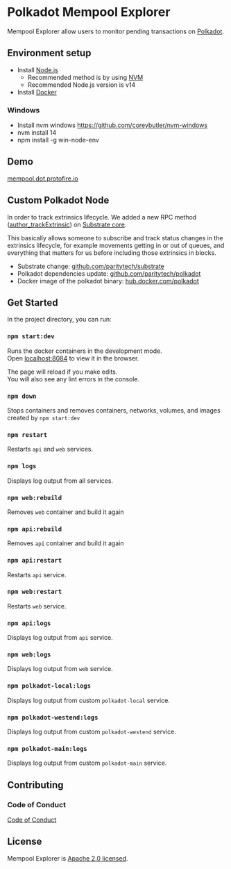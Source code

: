 # Polkadot Mempool Explorer

Mempool Explorer allow users to monitor pending transactions on [Polkadot](https://polkadot.network/). 

## Environment setup

 - Install [Node.js](https://nodejs.org/)
   - Recommended method is by using [NVM](https://github.com/creationix/nvm)
   - Recommended Node.js version is v14
 - Install [Docker](https://docs.docker.com/get-docker/)

 ### Windows
 - Install nvm windows https://github.com/coreybutler/nvm-windows
 - nvm install 14
 - npm install -g win-node-env

## Demo

[mempool.dot.protofire.io](https://mempool.dot.protofire.io)

## Custom Polkadot Node

In order to track extrinsics lifecycle. We added a new RPC method ([author_trackExtrinsic](https://github.com/protofire/polkadot-mempool-explorer/blob/main/api/services/polkadot/custom-rpc-methods.js)) on [Substrate core](https://github.com/jarcodallo/substrate/blob/master/client/rpc-api/src/author/mod.rs).

This basically allows someone to subscribe and track status changes in the extrinsics lifecycle, for example movements getting in or out of queues, and everything that matters for us before including those extrinsics in blocks.
  
 - Substrate change: [github.com/paritytech/substrate](https://github.com/jarcodallo/substrate/commits/master)
 - Polkadot dependencies update: [github.com/paritytech/polkadot](https://github.com/jarcodallo/polkadot/commits/master)
 - Docker image of the polkadot binary: [hub.docker.com/polkadot](https://hub.docker.com/repository/docker/jarcodallo/polkadot)

## Get Started

In the project directory, you can run:

### `npm start:dev`

Runs the docker containers in the development mode.\
Open [localhost:8084](http://localhost:8084) to view it in the browser.

The page will reload if you make edits.\
You will also see any lint errors in the console.

### `npm down`

Stops containers and removes containers, networks, volumes, and images created by `npm start:dev`

### `npm restart`

Restarts `api` and `web` services.

### `npm logs`

Displays log output from all services.

### `npm web:rebuild`

Removes `web` container and build it again

### `npm api:rebuild`

Removes `api` container and build it again

### `npm api:restart`

Restarts `api` service.

### `npm web:restart`

Restarts `web` service.

### `npm api:logs`

Displays log output from `api` service.

### `npm web:logs`

Displays log output from `web` service.

### `npm polkadot-local:logs`

Displays log output from custom `polkadot-local` service.

### `npm polkadot-westend:logs`

Displays log output from custom `polkadot-westend` service.

### `npm polkadot-main:logs`

Displays log output from custom `polkadot-main` service.

## Contributing

### Code of Conduct

[Code of Conduct](CODE_OF_CONDUCT.md)

## License

Mempool Explorer is [Apache 2.0 licensed](LICENSE).
